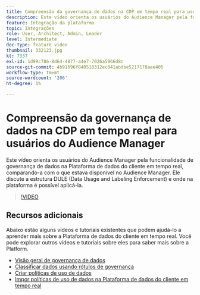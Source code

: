 ```yaml
---
title: Compreensão da governança de dados na CDP em tempo real para usuários do Audience Manager
description: Este vídeo orienta os usuários do Audience Manager pela funcionalidade de governança de dados na Plataforma de dados do cliente em tempo real, comparando-a com o que estava disponível no Audience Manager. Ele discute a estrutura DULE (Data Usage and Labeling Enforcement) e onde na plataforma é possível aplicá-la.
feature: Integração da plataforma
topic: Integrações
role: User, Architect, Admin, Leader
level: Intermediate
doc-type: feature video
thumbnail: 332123.jpg
kt: 7337
exl-id: 1d99c786-8d64-4877-a4e7-7026a5966d8c
source-git-commit: 4b91696f840518312ec041abdbe5217178aee405
workflow-type: tm+mt
source-wordcount: '206'
ht-degree: 1%

---
```


# Compreensão da governança de dados na CDP em tempo real para usuários do Audience Manager

Este vídeo orienta os usuários do Audience Manager pela funcionalidade de governança de dados na Plataforma de dados do cliente em tempo real, comparando-a com o que estava disponível no Audience Manager. Ele discute a estrutura DULE (Data Usage and Labeling Enforcement) e onde na plataforma é possível aplicá-la.

>[!VIDEO](https://video.tv.adobe.com/v/332123/?quality=12&learn=on)

## Recursos adicionais

Abaixo estão alguns vídeos e tutoriais existentes que podem ajudá-lo a aprender mais sobre a Plataforma de dados do cliente em tempo real. Você pode explorar outros vídeos e tutoriais sobre eles para saber mais sobre a Platform.

* [Visão geral de governança de dados](https://experienceleague.adobe.com/docs/platform-learn/tutorials/data-governance/understanding-data-governance.html?lang=en#data-governance)
* [Classificar dados usando rótulos de governança](https://experienceleague.adobe.com/docs/platform-learn/tutorials/data-governance/classify-data-using-governance-labels.html?lang=en#data-governance)
* [Criar políticas de uso de dados](https://experienceleague.adobe.com/docs/platform-learn/tutorials/data-governance/create-data-usage-policies.html?lang=en#data-governance)
* [Impor políticas de uso de dados na Plataforma de dados do cliente em tempo real](https://experienceleague.adobe.com/docs/platform-learn/tutorials/data-governance/enforce-data-usage-policies-in-real-time-cdp.html?lang=en#data-governance)
